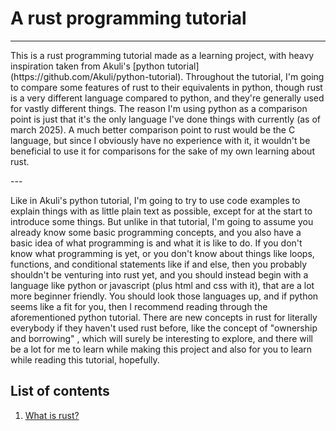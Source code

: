 # A rust programming tutorial
---
<p>This is a rust programming tutorial made as a learning project,
with heavy inspiration taken from Akuli's [python tutorial](https://github.com/Akuli/python-tutorial). 
Throughout the tutorial, I'm going to compare some features of rust to their equivalents in python,
though rust is a very different language compared to python, and they're generally used for vastly
different things. The reason I'm using python as a comparison point is just that it's the only language
I've done things with currently (as of march 2025). A much better comparison point to rust would be
the C language, but since I obviously have no experience with it, it wouldn't be beneficial to use it 
for comparisons for the sake of my own learning about rust. <p>
---
<p> Like in Akuli's python tutorial, I'm going to try to use code examples to explain things with as little
plain text as possible, except for at the start to introduce some things. But unlike in that tutorial, I'm going to assume you already know some basic
programming concepts, and you also have a basic idea of what programming is and what it is like to do.
If you don't know what programming is yet, or you don't know about things like loops, functions,
and conditional statements like if and else, then you probably shouldn't be venturing into rust yet,
and you should instead begin with a language like python or javascript (plus html and css with it),
that are a lot more beginner friendly. You should look those languages up, and if python seems like
a fit for you, then I recommend reading through the aforementioned python tutorial. 
There are new concepts in rust for literally everybody if they haven't used rust before, like the concept of "ownership and borrowing"
, which will surely be interesting to explore, and there will be a lot for me to learn while making this project and
also for you to learn while reading this tutorial, hopefully. <p>

## List of contents

1. [What is rust?](what-is-rust.md)